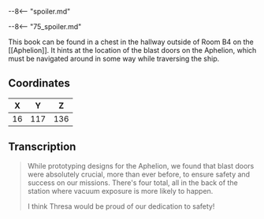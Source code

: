  

--8<-- "spoiler.md"

--8<-- "75_spoiler.md"

This book can be found in a chest in the hallway outside of Room B4 on the [[Aphelion]]. It hints at the location of the blast doors on the Aphelion, which must be navigated around in some way while traversing the ship.

## Coordinates
| **X** | **Y** | **Z** |
| :---: | :---: | :---: |
|  16   |  117  |  136  |

## Transcription
> While prototyping designs for the Aphelion, we found that blast doors were absolutely crucial, more than ever before, to ensure safety and success on our missions. There's four total, all in the back of the station where vacuum exposure is more likely to happen.
>
> I think Thresa would be proud of our dedication to safety!

